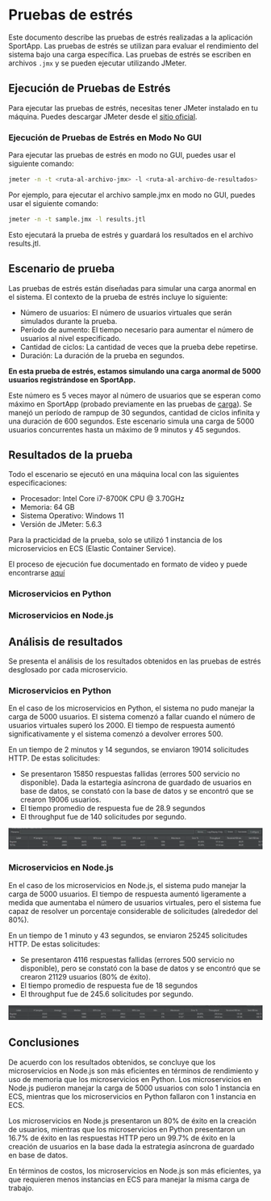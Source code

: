 # Pruebas de estrés

Este documento describe las pruebas de estrés realizadas a la aplicación SportApp. Las pruebas de estrés se utilizan
para evaluar el rendimiento del sistema bajo una carga específica. Las pruebas de estrés se escriben en archivos `.jmx`
y se pueden ejecutar utilizando JMeter.

## Ejecución de Pruebas de Estrés

Para ejecutar las pruebas de estrés, necesitas tener JMeter instalado en tu máquina. Puedes descargar JMeter desde
el [sitio oficial](https://jmeter.apache.org/download_jmeter.cgi).

### Ejecución de Pruebas de Estrés en Modo No GUI

Para ejecutar las pruebas de estrés en modo no GUI, puedes usar el siguiente comando:

```bash
jmeter -n -t <ruta-al-archivo-jmx> -l <ruta-al-archivo-de-resultados>
```

Por ejemplo, para ejecutar el archivo sample.jmx en modo no GUI, puedes usar el siguiente comando:

```bash
jmeter -n -t sample.jmx -l results.jtl
```

Esto ejecutará la prueba de estrés y guardará los resultados en el archivo results.jtl.

## Escenario de prueba

Las pruebas de estrés están diseñadas para simular una carga anormal en el sistema. El contexto de la prueba de estrés
incluye lo siguiente:

- Número de usuarios: El número de usuarios virtuales que serán simulados durante la prueba.
- Período de aumento: El tiempo necesario para aumentar el número de usuarios al nivel especificado.
- Cantidad de ciclos: La cantidad de veces que la prueba debe repetirse.
- Duración: La duración de la prueba en segundos.

**En esta prueba de estrés, estamos simulando una carga anormal de 5000 usuarios registrándose en SportApp.**

Este número es 5 veces mayor al número de usuarios que se esperan como máximo en SportApp (probado previamente en las
pruebas de [carga](../load/README.md)). Se manejó un período de rampup de 30 segundos, cantidad de ciclos infinita y una
duración de 600 segundos. Este escenario simula una carga de 5000 usuarios concurrentes hasta un máximo de 9 minutos y
45 segundos.

## Resultados de la prueba

Todo el escenario se ejecutó en una máquina local con las siguientes especificaciones:

- Procesador: Intel Core i7-8700K CPU @ 3.70GHz
- Memoria: 64 GB
- Sistema Operativo: Windows 11
- Versión de JMeter: 5.6.3

Para la practicidad de la prueba, solo se utilizó 1 instancia de los microservicios en ECS (Elastic Container Service).

El proceso de ejecución fue documentado en formato de video y puede
encontrarse [aquí](https://drive.google.com/file/d/1wp9ARpM663g22ZEWeJloTlPDB8GwbnR6/view?usp=sharing)

### Microservicios en Python

### Microservicios en Node.js

## Análisis de resultados

Se presenta el análisis de los resultados obtenidos en las pruebas de estrés desglosado por cada microservicio.

### Microservicios en Python

En el caso de los microservicios en Python, el sistema no pudo manejar la carga de 5000 usuarios. El sistema comenzó a
fallar cuando el número de usuarios virtuales superó los 2000. El tiempo de respuesta aumentó significativamente y el
sistema comenzó a devolver errores 500.

En un tiempo de 2 minutos y 14 segundos, se enviaron 19014 solicitudes HTTP. De estas solicitudes:

- Se presentaron 15850 respuestas fallidas (errores 500 servicio no disponible). Dada la estartegia asíncrona de
  guardado de usuarios en base de datos, se constató con la base de datos y se encontró que se crearon 19006 usuarios.
- El tiempo promedio de respuesta fue de 28.9 segundos
- El throughput fue de 140 solicitudes por segundo.

![Python](resources/python.png)

### Microservicios en Node.js

En el caso de los microservicios en Node.js, el sistema pudo manejar la carga de 5000 usuarios. El tiempo de respuesta
aumentó ligeramente a medida que aumentaba el número de usuarios virtuales, pero el sistema fue capaz de resolver un
porcentaje considerable de solicitudes (alrededor del 80%).

En un tiempo de 1 minuto y 43 segundos, se enviaron 25245 solicitudes HTTP. De estas solicitudes:

- Se presentaron 4116 respuestas fallidas (errores 500 servicio no disponible), pero se constató con la base de datos y
  se encontró que se crearon 21129 usuarios (80% de éxito).
- El tiempo promedio de respuesta fue de 18 segundos
- El throughput fue de 245.6 solicitudes por segundo.

![Node.js](resources/node.png)

## Conclusiones

De acuerdo con los resultados obtenidos, se concluye que los microservicios en Node.js son más eficientes en términos de
rendimiento y uso de memoria que los microservicios en Python. Los microservicios en Node.js pudieron manejar la carga
de 5000 usuarios con solo 1 instancia en ECS, mientras que los microservicios en Python fallaron con 1 instancia en ECS.

Los microservicios en Node.js presentaron un 80% de éxito en la creación de usuarios, mientras que los microservicios en
Python presentaron un 16.7% de éxito en las respuestas HTTP pero un 99.7% de éxito en la creación de usuarios en la base
dada la estrategia asíncrona de guardado en base de datos.

En términos de costos, los microservicios en Node.js son más eficientes, ya que requieren menos instancias en ECS para
manejar la misma carga de trabajo.
